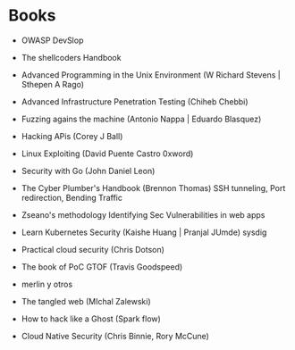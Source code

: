 # Books


- OWASP DevSlop

- The shellcoders Handbook

- Advanced Programming in the Unix Environment (W Richard Stevens | Sthepen A Rago)

- Advanced Infrastructure Penetration Testing (Chiheb Chebbi)

- Fuzzing agains the machine (Antonio Nappa | Eduardo Blasquez)

- Hacking APis (Corey J Ball)

- Linux Exploiting (David Puente Castro 0xword)

- Security with Go (John Daniel Leon)

- The Cyber Plumber's Handbook (Brennon Thomas) SSH tunneling, Port redirection, Bending Traffic

- Zseano's methodology Identifying Sec Vulnerabilities in web apps

- Learn Kubernetes Security (Kaishe Huang | Pranjal JUmde) sysdig 

- Practical cloud security (Chris Dotson)

- The book of PoC GTOF (Travis Goodspeed) 

- merlin y otros

- The tangled web (MIchal Zalewski)

- How to hack like a Ghost (Spark flow)

- Cloud Native Security (Chris Binnie, Rory McCune)
